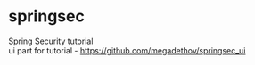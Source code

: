 # springsec
Spring Security tutorial <br>
ui part for tutorial - https://github.com/megadethov/springsec_ui
